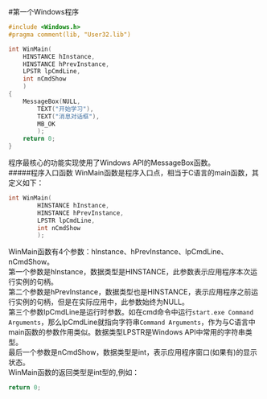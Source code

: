 #第一个Windows程序
```cpp
#include <Windows.h>
#pragma comment(lib, "User32.lib")

int WinMain(
	HINSTANCE hInstance,
	HINSTANCE hPrevInstance,
	LPSTR lpCmdLine,
	int nCmdShow
	)
{
	MessageBox(NULL,
		TEXT("开始学习"),
		TEXT("消息对话框"),
		MB_OK
		);
	return 0;
}
```
程序最核心的功能实现使用了Windows API的MessageBox函数。      
#####程序入口函数
WinMain函数是程序入口点，相当于C语言的main函数，其定义如下：
```cpp
int WinMain(
		HINSTANCE hInstance,
		HINSTANCE hPrevInstance,
		LPSTR lpCmdLine,
		int nCmdShow
		);
```
WinMain函数有4个参数：hInstance、hPrevInstance、lpCmdLine、nCmdShow。    
第一个参数是hInstance，数据类型是HINSTANCE，此参数表示应用程序本次运行实例的句柄。       
第二个参数是hPrevInstance，数据类型也是HINSTANCE，表示应用程序之前运行实例的句柄，但是在实际应用中，此参数始终为NULL。     
第三个参数lpCmdLine是运行时参数。如在cmd命令中运行`start.exe Command Arguments`，那么lpCmdLine就指向字符串`Command Arguments`，作为与C语言中main函数的参数作用类似。数据类型LPSTR是Windows API中常用的字符串类型。    
最后一个参数是nCmdShow，数据类型是int，表示应用程序窗口(如果有)的显示状态。     
WinMain函数的返回类型是int型的,例如：
```cpp
return 0;
```
